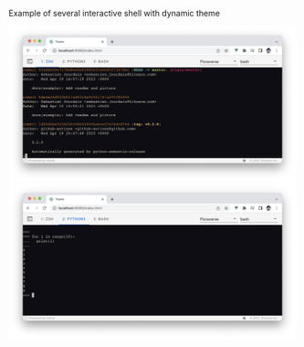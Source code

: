 Example of several interactive shell with dynamic theme

![git log](./git.png)
![python](./python.png)